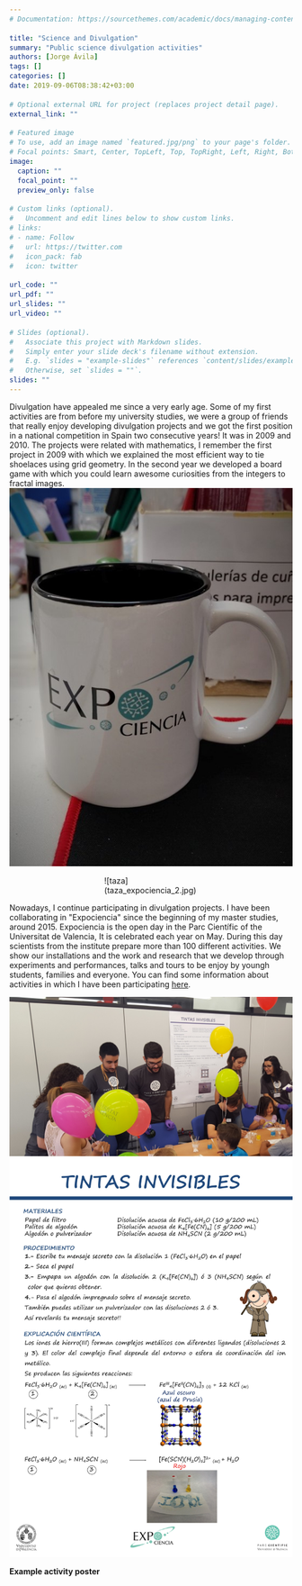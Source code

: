 ```yaml
---
# Documentation: https://sourcethemes.com/academic/docs/managing-content/

title: "Science and Divulgation"
summary: "Public science divulgation activities"
authors: [Jorge Ávila]
tags: []
categories: []
date: 2019-09-06T08:38:42+03:00

# Optional external URL for project (replaces project detail page).
external_link: ""

# Featured image
# To use, add an image named `featured.jpg/png` to your page's folder.
# Focal points: Smart, Center, TopLeft, Top, TopRight, Left, Right, BottomLeft, Bottom, BottomRight.
image:
  caption: ""
  focal_point: ""
  preview_only: false

# Custom links (optional).
#   Uncomment and edit lines below to show custom links.
# links:
# - name: Follow
#   url: https://twitter.com
#   icon_pack: fab
#   icon: twitter

url_code: ""
url_pdf: ""
url_slides: ""
url_video: ""

# Slides (optional).
#   Associate this project with Markdown slides.
#   Simply enter your slide deck's filename without extension.
#   E.g. `slides = "example-slides"` references `content/slides/example-slides.md`.
#   Otherwise, set `slides = ""`.
slides: ""
---
```


Divulgation have appealed me since a very early age. Some of my first activities are from before my university studies, we were a group of friends that really enjoy developing divulgation projects and we got the first position in a national competition in Spain two consecutive years! It was in 2009 and 2010. The projects were related with mathematics, I remember the first project in 2009 with which we explained the most efficient way to tie shoelaces using grid geometry. In the second year we developed a board game with which you could learn awesome curiosities from the integers to fractal images.
![taza](taza_expociencia_2.jpg)
<div style="width:33%; margin:0 auto;">
    ![taza](taza_expociencia_2.jpg)
</div>


Nowadays, I continue participating in  divulgation projects. I have been collaborating  in "Expociencia" since the beginning of my master studies, around 2015. Expociencia is the open day in the Parc Científic of the Universitat de Valencia, It is celebrated each year on May. During this day scientists from the institute prepare more than 100 different activities. We show our installations and the work and research that we develop through experiments and performances, talks and tours to be enjoy by youngh students, families and everyone.
You can find some information about activities in which I have been participating [here](https://minipuntosdeciencia.tumblr.com/ 'Minipuntos de Ciencia').

![activity photo](featured2.jpg)
![activity poster example](Tintas-invisibles.jpg)

**Example activity poster**


